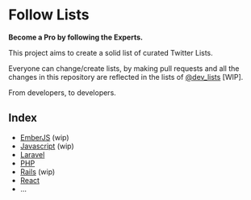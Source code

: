 # Follow Lists
**Become a Pro by following the Experts.**

This project aims to create a solid list of curated Twitter Lists. 

Everyone can change/create lists, by making pull requests and all the changes in this repository are reflected in the lists of [@dev_lists](https://twitter.com/dev_lists) [WIP].

From developers, to developers.

## Index

* [EmberJS](lists/emberjs.list) (wip)
* [Javascript](lists/javascript.list) (wip)
* [Laravel](lists/react.list)
* [PHP](lists/php.list)
* [Rails](lists/rails.list) (wip)
* [React](lists/react.list)
* ...
